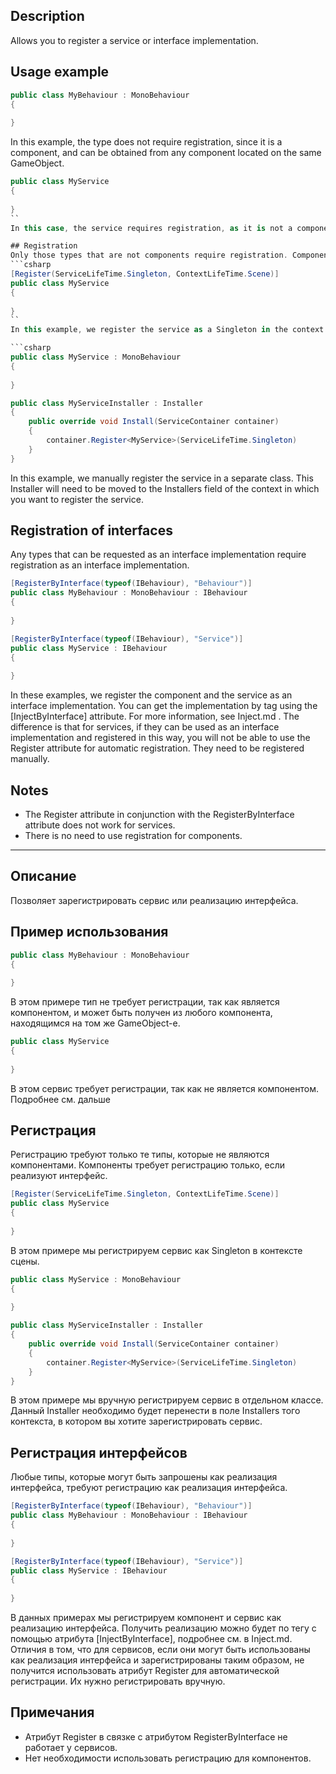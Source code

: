﻿## Description
Allows you to register a service or interface implementation.

## Usage example

```csharp
public class MyBehaviour : MonoBehaviour 
{
    
}
```

In this example, the type does not require registration, since it is a component, and can be obtained from any component located on the same GameObject.

```csharp
public class MyService
{
    
}
``
In this case, the service requires registration, as it is not a component. For more information, see below

## Registration
Only those types that are not components require registration. Components require registration only if they implement an interface.
```csharp
[Register(ServiceLifeTime.Singleton, ContextLifeTime.Scene)]
public class MyService
{
    
}
``
In this example, we register the service as a Singleton in the context of the scene.

```csharp
public class MyService : MonoBehaviour
{
    
}
```

```csharp
public class MyServiceInstaller : Installer
{
    public override void Install(ServiceContainer container) 
    {
        container.Register<MyService>(ServiceLifeTime.Singleton)
    }
}
```
In this example, we manually register the service in a separate class. This Installer will need to be moved to the Installers field of the context in which you want to register the service.

## Registration of interfaces
Any types that can be requested as an interface implementation require registration as an interface implementation.
```csharp
[RegisterByInterface(typeof(IBehaviour), "Behaviour")]
public class MyBehaviour : MonoBehaviour : IBehaviour
{
    
}
```
```csharp
[RegisterByInterface(typeof(IBehaviour), "Service")]
public class MyService : IBehaviour
{
    
}
```
In these examples, we register the component and the service as an interface implementation. You can get the implementation by tag using the [InjectByInterface] attribute. For more information, see Inject.md . The difference is that for services, if they can be used as an interface implementation and registered in this way, you will not be able to use the Register attribute for automatic registration. They need to be registered manually.


## Notes
- The Register attribute in conjunction with the RegisterByInterface attribute does not work for services.
- There is no need to use registration for components.


---
## Описание
Позволяет зарегистрировать сервис или реализацию интерфейса.

## Пример использования

```csharp
public class MyBehaviour : MonoBehaviour 
{
    
}
```

В этом примере тип не требует регистрации, так как является компонентом, и может быть получен из любого компонента, находящимся на том же GameObject-е.

```csharp
public class MyService
{
    
}
```
В этом сервис требует регистрации, так как не является компонентом. Подробнее см. дальше

## Регистрация
Регистрацию требуют только те типы, которые не являются компонентами. Компоненты требует регистрацию только, если реализуют интерфейс.
```csharp
[Register(ServiceLifeTime.Singleton, ContextLifeTime.Scene)]
public class MyService
{
    
}
```
В этом примере мы регистрируем сервис как Singleton в контексте сцены.

```csharp
public class MyService : MonoBehaviour
{
    
}
```

```csharp
public class MyServiceInstaller : Installer
{
    public override void Install(ServiceContainer container) 
    {
        container.Register<MyService>(ServiceLifeTime.Singleton)
    }
}
```
В этом примере мы вручную регистрируем сервис в отдельном классе. Данный Installer необходимо будет перенести в поле Installers того контекста, в котором вы хотите зарегистрировать сервис.

## Регистрация интерфейсов
Любые типы, которые могут быть запрошены как реализация интерфейса, требуют регистрацию как реализация интерфейса.
```csharp
[RegisterByInterface(typeof(IBehaviour), "Behaviour")]
public class MyBehaviour : MonoBehaviour : IBehaviour
{
    
}
```
```csharp
[RegisterByInterface(typeof(IBehaviour), "Service")]
public class MyService : IBehaviour
{
    
}
```
В данных примерах мы регистрируем компонент и сервис как реализацию интерфейса. Получить реализацию можно будет по тегу с помощью атрибута [InjectByInterface], подробнее см. в Inject.md. Отличия в том, что для сервисов, если они могут быть использованы как реализация интерфейса и зарегистрированы таким образом, не получится использовать атрибут Register для автоматической регистрации. Их нужно регистрировать вручную.


## Примечания
- Атрибут Register в связке с атрибутом RegisterByInterface не работает у сервисов.
- Нет необходимости использовать регистрацию для компонентов.